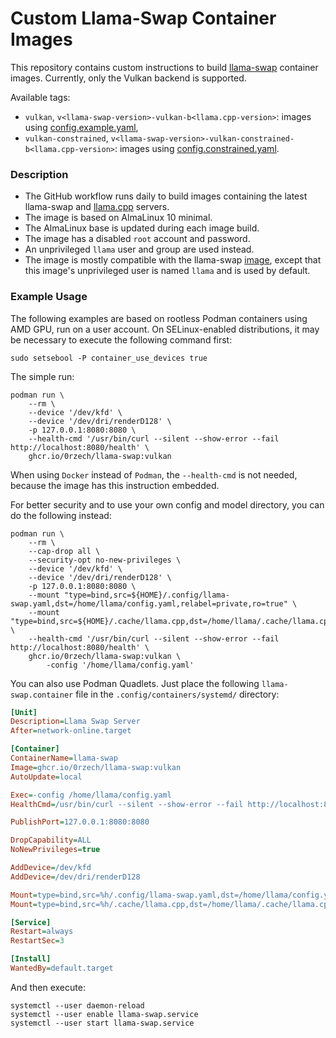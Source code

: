 # Custom Llama-Swap Container Images

This repository contains custom instructions to build [llama-swap](https://github.com/mostlygeek/llama-swap) container images.
Currently, only the Vulkan backend is supported.

Available tags:
- `vulkan`, `v<llama-swap-version>-vulkan-b<llama.cpp-version>`: images using [config.example.yaml](config.example.yaml),
- `vulkan-constrained`, `v<llama-swap-version>-vulkan-constrained-b<llama.cpp-version>`: images using [config.constrained.yaml](config.constrained.yaml).

### Description

- The GitHub workflow runs daily to build images containing the latest llama-swap and [llama.cpp](https://github.com/ggml-org/llama.cpp) servers.
- The image is based on AlmaLinux 10 minimal.
- The AlmaLinux base is updated during each image build.
- The image has a disabled `root` account and password.
- An unprivileged `llama` user and group are used instead.
- The image is mostly compatible with the llama-swap [image](https://github.com/mostlygeek/llama-swap/pkgs/container/llama-swap), except that this image's unprivileged user is named `llama` and is used by default.

### Example Usage

The following examples are based on rootless Podman containers using AMD GPU, run on a user account.
On SELinux-enabled distributions, it may be necessary to execute the following command first: 
```shell
sudo setsebool -P container_use_devices true
```

The simple run:

```shell
podman run \
    --rm \
    --device '/dev/kfd' \
    --device '/dev/dri/renderD128' \
    -p 127.0.0.1:8080:8080 \
    --health-cmd '/usr/bin/curl --silent --show-error --fail http://localhost:8080/health' \
    ghcr.io/0rzech/llama-swap:vulkan
```

When using `Docker` instead of `Podman`, the `--health-cmd` is not needed, because the image has this instruction embedded.

For better security and to use your own config and model directory, you can do the following instead:

```shell
podman run \
    --rm \
    --cap-drop all \
    --security-opt no-new-privileges \
    --device '/dev/kfd' \
    --device '/dev/dri/renderD128' \
    -p 127.0.0.1:8080:8080 \
    --mount "type=bind,src=${HOME}/.config/llama-swap.yaml,dst=/home/llama/config.yaml,relabel=private,ro=true" \
    --mount "type=bind,src=${HOME}/.cache/llama.cpp,dst=/home/llama/.cache/llama.cpp,relabel=private" \
    --health-cmd '/usr/bin/curl --silent --show-error --fail http://localhost:8080/health' \
    ghcr.io/0rzech/llama-swap:vulkan \
        -config '/home/llama/config.yaml'
```

You can also use Podman Quadlets.
Just place the following `llama-swap.container` file in the `.config/containers/systemd/` directory:

```ini
[Unit]
Description=Llama Swap Server
After=network-online.target

[Container]
ContainerName=llama-swap
Image=ghcr.io/0rzech/llama-swap:vulkan
AutoUpdate=local

Exec=-config /home/llama/config.yaml
HealthCmd=/usr/bin/curl --silent --show-error --fail http://localhost:8080/health

PublishPort=127.0.0.1:8080:8080

DropCapability=ALL
NoNewPrivileges=true

AddDevice=/dev/kfd
AddDevice=/dev/dri/renderD128

Mount=type=bind,src=%h/.config/llama-swap.yaml,dst=/home/llama/config.yaml,relabel=private,ro=true
Mount=type=bind,src=%h/.cache/llama.cpp,dst=/home/llama/.cache/llama.cpp,relabel=private

[Service]
Restart=always
RestartSec=3

[Install]
WantedBy=default.target
```

And then execute:

```shell
systemctl --user daemon-reload
systemctl --user enable llama-swap.service
systemctl --user start llama-swap.service
```

